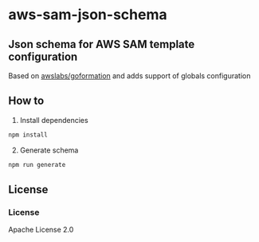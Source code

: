 # aws-sam-json-schema

## Json schema for AWS SAM template configuration

Based on [awslabs/goformation](https://raw.githubusercontent.com/awslabs/goformation/master/schema/sam.schema.json)
and adds support of globals configuration

## How to

1. Install dependencies

```sh
npm install
```

2. Generate schema

```sh
npm run generate
```

## License

### License

Apache License 2.0
